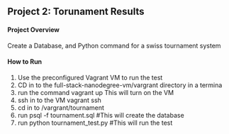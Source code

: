 ## Project 2: Torunament Results

#### Project Overview

Create a Database, and Python command for a swiss tournament system

#### How to Run

1. Use the preconfigured Vagrant VM to run the test
2. CD in to the full-stack-nanodegree-vm/vargrant directory in a termina
3. run the command
 vagrant up
This will turn on the VM
4. ssh in to the VM
 vagrant ssh
 5. cd in to /vargrant/tournament
 6. run psql -f tournament.sql #This will create the database
 7. run python tournament_test.py #This will run the test
